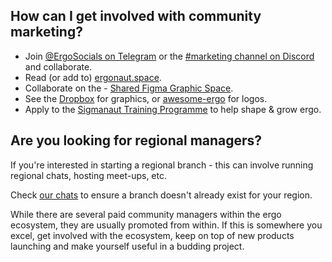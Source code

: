 ## How can I get involved with community marketing? 

* Join  [@ErgoSocials on Telegram](https://t.me/ErgoSocials) or the [#marketing channel on Discord](https://discord.gg/TBFXMzha7X) and collaborate. 
* Read (or add to) [ergonaut.space](https://ergonaut.space/en/Guides/Guerrilla-Marketing).
* Collaborate on the - [Shared Figma Graphic Space](https://www.figma.com/file/pd92vgB3xNFThaacIKodYs/Guide-ID?node-id=1%3A756).
* See the [Dropbox](https://www.dropbox.com/sh/jionpgnj89eod2f/AAC5S1vnOwO3gm2vRYOmDBQ-a?dl=0) for graphics, or [awesome-ergo](https://github.com/ergoplatform/awesome-ergo/tree/master/graphics/Logo) for logos. 
* Apply to the [Sigmanaut Training Programme](https://ergoplatform.org/en/blog/the-sigmanauts-programme/) to help shape & grow ergo. 

## Are you looking for regional managers? 

If you're interested in starting a regional branch - this can involve running regional chats, hosting meet-ups, etc. 

Check [our chats](https://linktr.ee/ergoplatform) to ensure a branch doesn't already exist for your region. 

While there are several paid community managers within the ergo ecosystem, they are usually promoted from within. If this is somewhere you excel, get involved with the ecosystem, keep on top of new products launching and make yourself useful in a budding project. 
